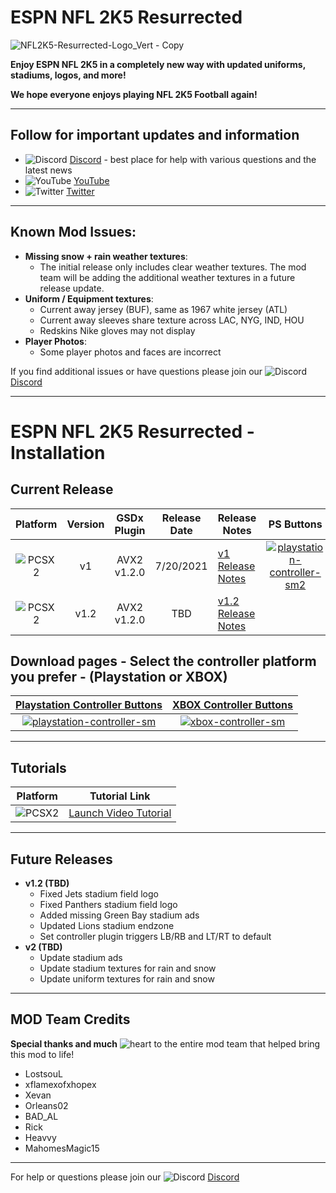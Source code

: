 # ESPN NFL 2K5 Resurrected
![NFL2K5-Resurrected-Logo_Vert - Copy](https://user-images.githubusercontent.com/69597675/125115163-f4c3a980-e0b8-11eb-8fd9-f85579922b0e.png)

**Enjoy ESPN NFL 2K5 in a completely new way with updated uniforms, stadiums, logos, and more!**

**We hope everyone enjoys playing NFL 2K5 Football again!**

---------
## Follow for important updates and information
* ![Discord](https://user-images.githubusercontent.com/69597675/124640725-d1e88980-de5b-11eb-926d-ec5f55b19a62.png) [Discord](https://discord.gg/sBVXzYb) - best place for help with various questions and the latest news
* ![YouTube](https://user-images.githubusercontent.com/69597675/124641345-9b5f3e80-de5c-11eb-80e3-4dc5fabc4137.png) [YouTube](https://www.youtube.com/lostsoul63b)
* ![Twitter](https://user-images.githubusercontent.com/69597675/124641220-71a61780-de5c-11eb-8bd9-0c8c3ad46949.png) [Twitter](https://twitter.com/blostsou)
---------
## Known Mod Issues:
* **Missing snow + rain weather textures**:
  * The initial release only includes clear weather textures. The mod team will be adding the additional weather textures in a future release update.
* **Uniform / Equipment textures**: 
  * Current away jersey (BUF), same as 1967 white jersey (ATL) 
  * Current away sleeves share texture across LAC, NYG, IND, HOU
  * Redskins Nike gloves may not display
* **Player Photos**:
  * Some player photos and faces are incorrect

If you find additional issues or have questions please join our ![Discord](https://user-images.githubusercontent.com/69597675/124640725-d1e88980-de5b-11eb-926d-ec5f55b19a62.png) [Discord](https://discord.gg/sBVXzYb)

---------
# ESPN NFL 2K5 Resurrected - Installation

## Current Release
| Platform | Version | GSDx Plugin | Release Date  | Release Notes | PS Buttons | XB Buttons |
| :-------------: | :-------------: | :-------------: | :-------------: | ------------- | :-------------: | ------------- |
| ![PCSX2](https://user-images.githubusercontent.com/69597675/124647169-9baf0800-de63-11eb-974c-a7a4b2aecc1d.png) | v1  | AVX2 v1.2.0  | 7/20/2021  | [v1 Release Notes](https://github.com/lostsoul63b/NFL2K5-Resurrected/blob/main/PCSX2/notes/v1-release-notes.md)  | [![playstation-controller-sm2](https://user-images.githubusercontent.com/69597675/128039076-a3c13e3d-4b95-4eaf-9f80-4d46c23ee1e1.png)](PCSX2/ps3-buttons.md) | [![xbox-controller-sm2](https://user-images.githubusercontent.com/69597675/128039352-1c04fa79-ef22-4266-8b9a-e6e8e257d0f9.png)](PCSX2/xbox-buttons.md)
| ![PCSX2](https://user-images.githubusercontent.com/69597675/124647169-9baf0800-de63-11eb-974c-a7a4b2aecc1d.png) | v1.2  | AVX2 v1.2.0  | TBD  | [v1.2 Release Notes](https://github.com/lostsoul63b/NFL2K5-Resurrected/blob/main/PCSX2/notes/v1.2-release-notes.md)  |

## Download pages - Select the controller platform you prefer - (Playstation or XBOX)
| [Playstation Controller Buttons](PCSX2/ps3-buttons.md) | [XBOX Controller Buttons](PCSX2/xbox-buttons.md) |
| :-------------: | :-------------: |
| [![playstation-controller-sm](https://user-images.githubusercontent.com/69597675/125663176-2fb58e24-e8ca-4290-b091-3e2320bd9f85.png)](PCSX2/ps3-buttons.md) | [![xbox-controller-sm](https://user-images.githubusercontent.com/69597675/125664040-e1518bc4-b977-473d-bd62-bdae9bfc8104.png)](PCSX2/xbox-buttons.md) |
---------
## Tutorials
| Platform | Tutorial Link |
| :-------------: | :-------------: |
| ![PCSX2](https://user-images.githubusercontent.com/69597675/124647169-9baf0800-de63-11eb-974c-a7a4b2aecc1d.png) | [Launch Video Tutorial](https://youtu.be/FELJizbEUdM)  |
---------
## Future Releases
* **v1.2 (TBD)**
  * Fixed Jets stadium field logo
  * Fixed Panthers stadium field logo
  * Added missing Green Bay stadium ads
  * Updated Lions stadium endzone
  * Set controller plugin triggers LB/RB and LT/RT to default
* **v2 (TBD)**
  * Update stadium ads
  * Update stadium textures for rain and snow
  * Update uniform textures for rain and snow

---------
## MOD Team Credits
**Special thanks and much** ![heart](https://user-images.githubusercontent.com/69597675/125808838-b20315aa-b53f-41a2-b31a-691d685fb1df.png) to the entire mod team that helped bring this mod to life!
* LostsouL
* xflamexofxhopex
* Xevan
* Orleans02
* BAD_AL
* Rick
* Heavvy
* MahomesMagic15

---------
For help or questions please join our ![Discord](https://user-images.githubusercontent.com/69597675/124640725-d1e88980-de5b-11eb-926d-ec5f55b19a62.png) [Discord](https://discord.gg/sBVXzYb)
